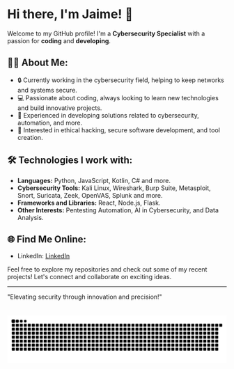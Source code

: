 # Hi there, I'm Jaime! 👋

Welcome to my GitHub profile! I'm a **Cybersecurity Specialist** with a passion for **coding** and **developing**. 

## 👨‍💻 About Me:
- 🔒 Currently working in the cybersecurity field, helping to keep networks and systems secure.
- 💻 Passionate about coding, always looking to learn new technologies and build innovative projects.
- 🚀 Experienced in developing solutions related to cybersecurity, automation, and more.
- 🎯 Interested in ethical hacking, secure software development, and tool creation.

## 🛠️ Technologies I work with:
- **Languages:** Python, JavaScript, Kotlin, C# and more.
- **Cybersecurity Tools:** Kali Linux, Wireshark, Burp Suite, Metasploit, Snort, Suricata, Zeek, OpenVAS, Splunk and more.
- **Frameworks and Libraries:** React, Node.js, Flask.
- **Other Interests:** Pentesting Automation, AI in Cybersecurity, and Data Analysis.

## 🌐 Find Me Online:
- LinkedIn: [LinkedIn](www.linkedin.com/in/jjarque1)
<!--- Website: [Your Website]--->

Feel free to explore my repositories and check out some of my recent projects! Let's connect and collaborate on exciting ideas.

---

"Elevating security through innovation and precision!"
<br>
<br>
<br>
![Contribuciones](https://raw.githubusercontent.com/OfficialCodeVoyage/OfficialCodeVoyage/58c1bb0b4dd66b4f7678ea697b5d766d5255c840/github-contribution-grid-snake-dark.svg)
<!---
jjarque1/jjarque1 is a ✨ special ✨ repository because its `README.md` (this file) appears on your GitHub profile.
You can click the Preview link to take a look at your changes.
--->

